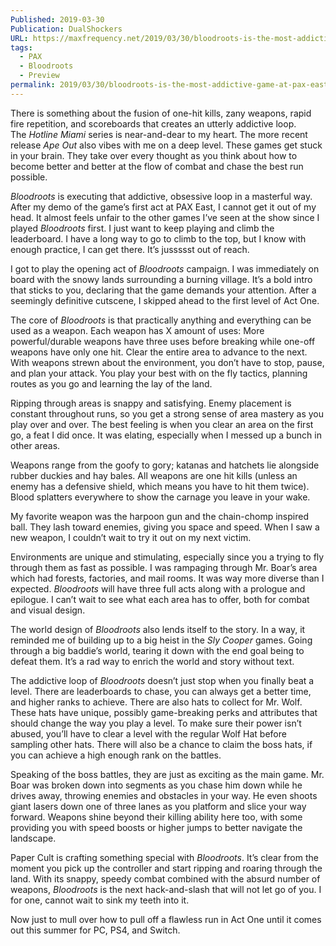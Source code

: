 ```yaml
---
Published: 2019-03-30
Publication: DualShockers
URL: https://maxfrequency.net/2019/03/30/bloodroots-is-the-most-addictive-game-at-pax-east/
tags:
  - PAX
  - Bloodroots
  - Preview
permalink: 2019/03/30/bloodroots-is-the-most-addictive-game-at-pax-east/
---
```

There is something about the fusion of one-hit kills, zany weapons, rapid fire repetition, and scoreboards that creates an utterly addictive loop. The _Hotline Miami_ series is near-and-dear to my heart. The more recent release _Ape Out_ also vibes with me on a deep level. These games get stuck in your brain. They take over every thought as you think about how to become better and better at the flow of combat and chase the best run possible.

_Bloodroots_ is executing that addictive, obsessive loop in a masterful way. After my demo of the game’s first act at PAX East, I cannot get it out of my head. It almost feels unfair to the other games I’ve seen at the show since I played _Bloodroots_ first. I just want to keep playing and climb the leaderboard. I have a long way to go to climb to the top, but I know with enough practice, I can get there. It’s jussssst out of reach.

I got to play the opening act of _Bloodroots_ campaign. I was immediately on board with the snowy lands surrounding a burning village. It’s a bold intro that sticks to you, declaring that the game demands your attention. After a seemingly definitive cutscene, I skipped ahead to the first level of Act One.

The core of _Bloodroots_ is that practically anything and everything can be used as a weapon. Each weapon has X amount of uses: More powerful/durable weapons have three uses before breaking while one-off weapons have only one hit. Clear the entire area to advance to the next. With weapons strewn about the environment, you don’t have to stop, pause, and plan your attack. You play your best with on the fly tactics, planning routes as you go and learning the lay of the land.

Ripping through areas is snappy and satisfying. Enemy placement is constant throughout runs, so you get a strong sense of area mastery as you play over and over. The best feeling is when you clear an area on the first go, a feat I did once. It was elating, especially when I messed up a bunch in other areas. 

Weapons range from the goofy to gory; katanas and hatchets lie alongside rubber duckies and hay bales. All weapons are one hit kills (unless an enemy has a defensive shield, which means you have to hit them twice). Blood splatters everywhere to show the carnage you leave in your wake.

My favorite weapon was the harpoon gun and the chain-chomp inspired ball. They lash toward enemies, giving you space and speed. When I saw a new weapon, I couldn’t wait to try it out on my next victim.

Environments are unique and stimulating, especially since you a trying to fly through them as fast as possible. I was rampaging through Mr. Boar’s area which had forests, factories, and mail rooms. It was way more diverse than I expected. _Bloodroots_ will have three full acts along with a prologue and epilogue. I can’t wait to see what each area has to offer, both for combat and visual design.

The world design of _Bloodroots_ also lends itself to the story. In a way, it reminded me of building up to a big heist in the _Sly Cooper_ games. Going through a big baddie’s world, tearing it down with the end goal being to defeat them. It’s a rad way to enrich the world and story without text.

The addictive loop of _Bloodroots_ doesn’t just stop when you finally beat a level. There are leaderboards to chase, you can always get a better time, and higher ranks to achieve. There are also hats to collect for Mr. Wolf. These hats have unique, possibly game-breaking perks and attributes that should change the way you play a level. To make sure their power isn’t abused, you’ll have to clear a level with the regular Wolf Hat before sampling other hats. There will also be a chance to claim the boss hats, if you can achieve a high enough rank on the battles.

Speaking of the boss battles, they are just as exciting as the main game. Mr. Boar was broken down into segments as you chase him down while he drives away, throwing enemies and obstacles in your way. He even shoots giant lasers down one of three lanes as you platform and slice your way forward. Weapons shine beyond their killing ability here too, with some providing you with speed boosts or higher jumps to better navigate the landscape.

Paper Cult is crafting something special with _Bloodroots_. It’s clear from the moment you pick up the controller and start ripping and roaring through the land. With its snappy, speedy combat combined with the absurd number of weapons, _Bloodroots_ is the next hack-and-slash that will not let go of you. I for one, cannot wait to sink my teeth into it. 

Now just to mull over how to pull off a flawless run in Act One until it comes out this summer for PC, PS4, and Switch.